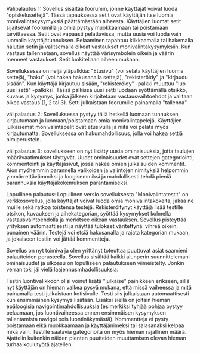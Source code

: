 Välipalautus 1:
Sovellus  sisältää foorumin, jonne käyttäjät voivat luoda "opiskelusettejä". 
Tässä tapauksessa setit ovat käyttäjän itse luomia monivalintakysymyksiä päättämästään aiheesta.
Käyttäjien luomat setit sijaitsevat foorumilla ja omia pystyy muokkaamaan tai poistamaan tarvittaessa. 
Setit ovat vapaasti pelattavissa, mutta uusia voi luoda vain luomalla käyttäjätunnuksen. 
Pelaaminen tapahtuu klikkaamalla tai hakemalla halutun setin ja valitsemalla oikeat vastaukset monivalintakysymyksiin. 
Kun vastaus tallennetaan, sovellus näyttää värisymbolein oikein ja väärin menneet vastaukset. 
Setit luokitellaan aiheen mukaan.

Sovelluksessa on neljä yläpalkkia: "Etusivu" (voi selata käyttäjien luomia settejä), "haku" (voi hakea hakusanalla settejä), "rekisteröidy" ja "kirjaudu sisään". Kun käyttäjä kirjautuu sisään, "rekisteröidy" -palkki muuttuu "luo uusi setti" -palkiksi. Tässä palkissa uusi setti luodaan syöttämällä otsikko, kuvaus ja kysymys, jonka jälkeen kirjoitetaan vastausvaihtoehdot ja valitaan oikea vastaus (1, 2 tai 3). Setti julkaistaan foorumille painamalla "tallenna".

välipalautus 2:
Sovelluksessa pystyy tällä hetkellä luomaan tunnuksen, kirjautumaan ja luomaan/poistamaan omia monivalintapelejä. Käyttäjien julkaisemat monivalintapelit ovat etusivulla ja niitä voi pelata myös kirjautumatta. Sovelluksessa on hakumahdollisuus, jolla voi hakea settiä nimiperustein.

välipalautus 3: 
sovellukseen on nyt lisätty uusia ominaisuuksia, jotta taulujen määrävaatimukset täyttyvät. Uudet ominaisuudet ovat settejen gategoriointi, kommentointi ja käyttäjäsivut, jossa näkee omien julkaisuiden kommentit. Aion myöhemmin parannella valikoiden ja valintojen nimityksiä helpommin ymmärrettävämmiksi ja loogisemmiksi ja mahdollisesti tehdä pieniä parannuksia käyttäjäkokemuksen parantamiseksi. 

Lopullinen palautus:
Lopullinen versio sovelluksesta "Monivalintatestit" on verkkosovellus, jolla käyttäjät voivat luoda omia monivalintakokeita, jakaa ne muille sekä ratkoa toistensa testejä. Rekisteröitynyt käyttäjä lisää testille otsikon, kuvauksen ja aihekategorian, syöttää kysymykset kolmella vastausvaihtoehdolla ja merkitsee oikean vastauksen. Sovellus pisteyttää yrityksen automaattisesti ja näyttää tulokset väritettynä: vihreä oikein, punainen väärin. Testejä voi etsiä hakusanalla ja rajata kategorian mukaan, ja jokaiseen testiin voi jättää kommentteja. 

Sovellus on nyt toimiva ja olen yrittänyt toteuttaa puuttuvat asiat saamieni palautteiden perusteella. Sovellus sisältää kaikki alunperin suunnittelemani ominaisuudet ja ulkoasu on lopulliseen palautukseen viimeistelty. Jonkin verran toki jäi vielä laajennusmhadollisuuksia:

Testin luontivalikkoon olisi voinut lisätä "julkaise" painikkeen erikseen, sillä nyt käyttäjän on hieman vaikea pysyä mukana, että missä vaiheessa ja mitä painamalla testi julkaistaan kotisivulle. Testi siis julkaistaan automaattisesti kun ensimmäinen kysymys lisätään. Lisäksi siellä on joitain hieman epäloogisia navigointimahdollisuuksia (esimerkiksi tyhjää pohjaa pystyy pelaamaan, jos luontivaiheessa ennen ensimmäisen kysymyksen tallentamista navigoi pois luontinäkymästä). Kommentteja ei pysty poistamaan eikä muokkaamaan ja käyttäjänimeksi tai salasanaksi kelpaa mikä vain. Testille saatavia gategorioita on myös hieman rajallinen määrä. Ajattelin kuitenkin näiden pienten puutteiden muuttamisen olevan hieman turhaa koulutyötä ajatellen.

